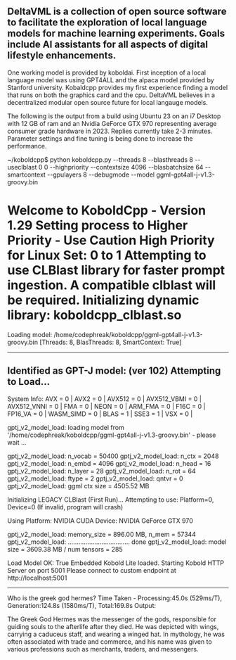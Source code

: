 ## DeltaVML is a collection of open source software to facilitate the exploration of local language models for machine learning experiments. Goals include AI assistants for all aspects of digital lifestyle enhancements.
One working model is provided by koboldai. First inception of a local language model was using GPT4ALL and the alpaca model provided by Stanford university. Kobaldcpp provides my first experience finding a model that runs on both the graphics card and the cpu. DeltaVML believes in a decentralized modular open source future for local langauge models.

The following is the output from a build using Ubuntu 23 on an i7 Desktop with 12 GB of ram and an Nvidia GeForce GTX 970 representing average consumer grade hardware in 2023. Replies currently take 2-3 minutes. Parameter settings and fine tuning
is being done to increase the performance.


~/koboldcpp$ python koboldcpp.py --threads 8 --blasthreads 8 --useclblast 0 0 --highpriority --contextsize 4096 --blasbatchsize 64 --smartcontext --gpulayers 8 --debugmode --model ggml-gpt4all-j-v1.3-groovy.bin


Welcome to KoboldCpp - Version 1.29
Setting process to Higher Priority - Use Caution
High Priority for Linux Set: 0 to 1
Attempting to use CLBlast library for faster prompt ingestion. A compatible clblast will be required.
Initializing dynamic library: koboldcpp_clblast.so
==========
Loading model: /home/codephreak/koboldcpp/ggml-gpt4all-j-v1.3-groovy.bin 
[Threads: 8, BlasThreads: 8, SmartContext: True]

---
Identified as GPT-J model: (ver 102)
Attempting to Load...
---
System Info: AVX = 0 | AVX2 = 0 | AVX512 = 0 | AVX512_VBMI = 0 | AVX512_VNNI = 0 | FMA = 0 | NEON = 0 | ARM_FMA = 0 | F16C = 0 | FP16_VA = 0 | WASM_SIMD = 0 | BLAS = 1 | SSE3 = 1 | VSX = 0 |

gptj_v2_model_load: loading model from '/home/codephreak/koboldcpp/ggml-gpt4all-j-v1.3-groovy.bin' - please wait ...

gptj_v2_model_load: n_vocab = 50400
gptj_v2_model_load: n_ctx   = 2048
gptj_v2_model_load: n_embd  = 4096
gptj_v2_model_load: n_head  = 16
gptj_v2_model_load: n_layer = 28
gptj_v2_model_load: n_rot   = 64
gptj_v2_model_load: ftype   = 2
gptj_v2_model_load: qntvr   = 0
gptj_v2_model_load: ggml ctx size = 4505.52 MB

Initializing LEGACY CLBlast (First Run)...
Attempting to use: Platform=0, Device=0 (If invalid, program will crash)

Using Platform: NVIDIA CUDA Device:
NVIDIA GeForce GTX 970

gptj_v2_model_load: memory_size =   896.00 MB, n_mem = 57344
gptj_v2_model_load: ................................... done
gptj_v2_model_load: model size =  3609.38 MB / num tensors = 285

Load Model OK: True
Embedded Kobold Lite loaded.
Starting Kobold HTTP Server on port 5001
Please connect to custom endpoint at http://localhost:5001

---------------------------------

Who is the greek god hermes?
Time Taken - Processing:45.0s (529ms/T), Generation:124.8s (1580ms/T), Total:169.8s
Output: 

The Greek God Hermes was the messenger of the gods, responsible for guiding souls to the afterlife after they died. He was depicted with wings, carrying a caduceus staff, and wearing a winged hat. In mythology, he was often associated with trade and commerce, and his name was given to various professions such as merchants, traders, and messengers.


<!--

**Here are some ideas to get you started:**

🙋‍♀️ A short introduction - what is your organization all about?
🌈 Contribution guidelines - how can the community get involved?
👩‍💻 Useful resources - where can the community find your docs? Is there anything else the community should know?
🍿 Fun facts - what does your team eat for breakfast?
🧙 Remember, you can do mighty things with the power of [Markdown](https://docs.github.com/github/writing-on-github/getting-started-with-writing-and-formatting-on-github/basic-writing-and-formatting-syntax)
-->
